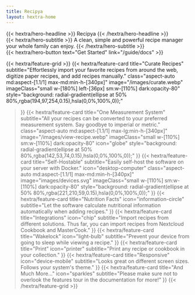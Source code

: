 ```yaml
---
title: Recipya
layout: hextra-home
---
```


<div class="mt-6 mb-6">
{{< hextra/hero-headline >}}
  Recipya
{{< /hextra/hero-headline >}}
</div>

<div class="mb-12">
{{< hextra/hero-subtitle >}}
  A clean, simple and powerful recipe manager your whole family can enjoy.
{{< /hextra/hero-subtitle >}}
</div>

<div class="mb-6">
{{< hextra/hero-button text="Get Started" link="/guide/docs" >}}
</div>

<div class="mt-6"></div>

{{< hextra/feature-grid >}}
{{< hextra/feature-card
title="Curate Recipes"
subtitle="Effortlessly import your favorite recipes from around the web, digitize paper recipes, and add recipes manually."
class="aspect-auto md:aspect-[1.1/1] max-md:min-h-[340px]"
image="/images/curate.webp"
imageClass="small w-[180%] left-[36px] sm:w-[110%] dark:opacity-80"
style="background: radial-gradient(ellipse at 50% 80%,rgba(194,97,254,0.15),hsla(0,0%,100%,0));"
>}}
{{< hextra/feature-card
title="One Measurement System"
subtitle="All your recipes can be converted to your preferred measurement system. Say goodbye to imperial or metric."
class="aspect-auto md:aspect-[1.1/1] max-lg:min-h-[340px]"
image="/images/view-recipe.webp"
imageClass="small w-[110%] sm:w-[110%] dark:opacity-80"
icon="globe"
style="background: radial-gradient(ellipse at 50% 80%,rgba(142,53,74,0.15),hsla(0,0%,100%,0));"
>}}
{{< hextra/feature-card
title="Self-Hostable"
subtitle="Easily self-host the software on your server with Docker."
icon="desktop-computer"
class="aspect-auto md:aspect-[1.1/1] max-md:min-h-[340px]"
image="images/devices.svg"
imageClass="small w-[110%] sm:w-[110%] dark:opacity-80"
style="background: radial-gradient(ellipse at 50% 80%,rgba(221,210,59,0.15),hsla(0,0%,100%,0));"
>}}
{{< hextra/feature-card
title="Nutrition Facts"
icon="information-circle"
subtitle="Let the software calculate nutritional information automatically when adding recipes."
>}}
{{< hextra/feature-card
title="Integrations"
icon="chip"
subtitle="Import recipes from different solutions. Thus far, you can import recipes from Nextcloud Cookbook and MasterCook."
>}}
{{< hextra/feature-card
title="Wakelock"
icon="light-bulb"
subtitle="Prevent your device from going to sleep while viewing a recipe."
>}}
{{< hextra/feature-card
title="Print"
icon="printer"
subtitle="Print any recipe or cookbook in your collection."
>}}
{{< hextra/feature-card
title="Responsive"
icon="device-mobile"
subtitle="Looks great on different screen sizes. Follows your system's theme."
>}}
{{< hextra/feature-card
title="And Much More..."
icon="sparkles"
subtitle="Please make sure not to overlook the features tour in the documentation for more!"
>}}
{{< /hextra/feature-grid >}}
